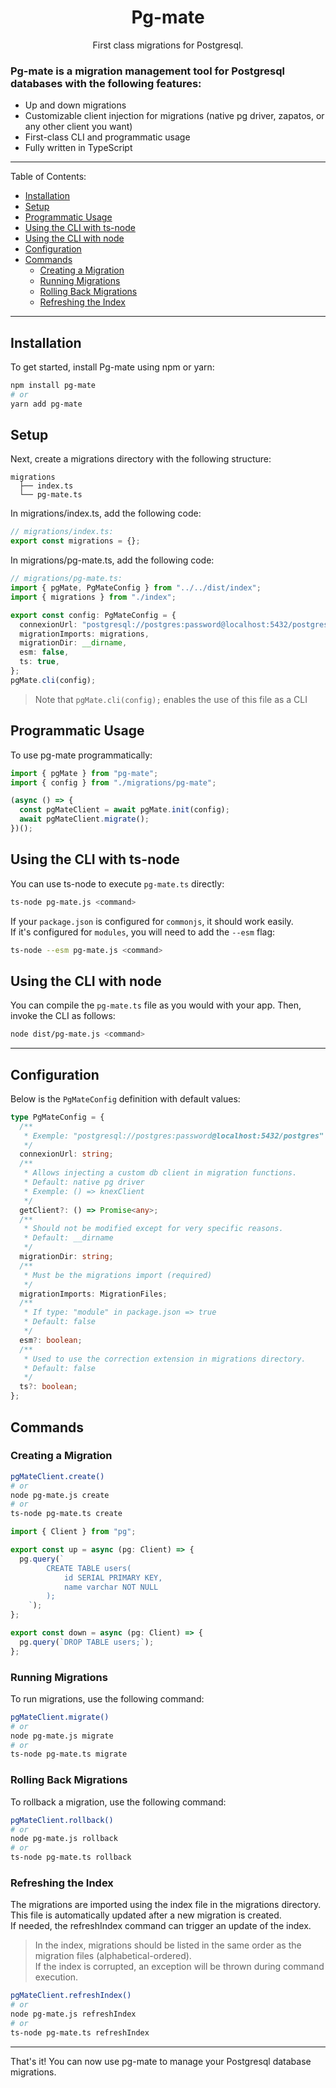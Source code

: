 <h1 align="center">Pg-mate</h1>
<p align="center">First class migrations for Postgresql.</p>

### Pg-mate is a migration management tool for Postgresql databases with the following features:

- Up and down migrations
- Customizable client injection for migrations (native pg driver, zapatos, or any other client you want)
- First-class CLI and programmatic usage
- Fully written in TypeScript

---

Table of Contents:

- [Installation](#installation)
- [Setup](#setup)
- [Programmatic Usage](#programmatic-usage)
- [Using the CLI with ts-node](#using-the-cli-with-ts-node)
- [Using the CLI with node](#using-the-cli-with-node)
- [Configuration](#configuration)
- [Commands](#commands)
  - [Creating a Migration](#creating-a-migration)
  - [Running Migrations](#running-migrations)
  - [Rolling Back Migrations](#rolling-back-migrations)
  - [Refreshing the Index](#refreshing-the-index)

---

## Installation

To get started, install Pg-mate using npm or yarn:

```sh
npm install pg-mate
# or
yarn add pg-mate
```

## Setup

Next, create a migrations directory with the following structure:

```
migrations
  ├── index.ts
  └── pg-mate.ts
```

In migrations/index.ts, add the following code:

```typescript
// migrations/index.ts:
export const migrations = {};
```

In migrations/pg-mate.ts, add the following code:

```typescript
// migrations/pg-mate.ts:
import { pgMate, PgMateConfig } from "../../dist/index";
import { migrations } from "./index";

export const config: PgMateConfig = {
  connexionUrl: "postgresql://postgres:password@localhost:5432/postgres",
  migrationImports: migrations,
  migrationDir: __dirname,
  esm: false,
  ts: true,
};
pgMate.cli(config);
```

> Note that `pgMate.cli(config);` enables the use of this file as a CLI

## Programmatic Usage

To use pg-mate programmatically:

```typescript
import { pgMate } from "pg-mate";
import { config } from "./migrations/pg-mate";

(async () => {
  const pgMateClient = await pgMate.init(config);
  await pgMateClient.migrate();
})();
```

## Using the CLI with ts-node

You can use ts-node to execute `pg-mate.ts` directly:

```sh
ts-node pg-mate.js <command>
```

If your `package.json` is configured for `commonjs`, it should work easily.  
If it's configured for `modules`, you will need to add the `--esm` flag:

```sh
ts-node --esm pg-mate.js <command>
```

## Using the CLI with node

You can compile the `pg-mate.ts` file as you would with your app. Then, invoke the CLI as follows:

```sh
node dist/pg-mate.js <command>
```

---

## Configuration

Below is the `PgMateConfig` definition with default values:

```typescript
type PgMateConfig = {
  /**
   * Exemple: "postgresql://postgres:password@localhost:5432/postgres"
   */
  connexionUrl: string;
  /**
   * Allows injecting a custom db client in migration functions.
   * Default: native pg driver
   * Exemple: () => knexClient
   */
  getClient?: () => Promise<any>;
  /**
   * Should not be modified except for very specific reasons.
   * Default: __dirname
   */
  migrationDir: string;
  /**
   * Must be the migrations import (required)
   */
  migrationImports: MigrationFiles;
  /**
   * If type: "module" in package.json => true
   * Default: false
   */
  esm?: boolean;
  /**
   * Used to use the correction extension in migrations directory.
   * Default: false
   */
  ts?: boolean;
};
```

## Commands

### Creating a Migration

```sh
pgMateClient.create()
# or
node pg-mate.js create
# or
ts-node pg-mate.ts create
```

```typescript
import { Client } from "pg";

export const up = async (pg: Client) => {
  pg.query(`
        CREATE TABLE users(
            id SERIAL PRIMARY KEY,
            name varchar NOT NULL
        );
    `);
};

export const down = async (pg: Client) => {
  pg.query(`DROP TABLE users;`);
};
```

### Running Migrations

To run migrations, use the following command:

```sh
pgMateClient.migrate()
# or
node pg-mate.js migrate
# or
ts-node pg-mate.ts migrate
```

### Rolling Back Migrations

To rollback a migration, use the following command:

```sh
pgMateClient.rollback()
# or
node pg-mate.js rollback
# or
ts-node pg-mate.ts rollback
```

### Refreshing the Index

The migrations are imported using the index file in the migrations directory. This file is automatically updated after a new migration is created.  
If needed, the refreshIndex command can trigger an update of the index.

> In the index, migrations should be listed in the same order as the migration files (alphabetical-ordered).  
> If the index is corrupted, an exception will be thrown during command execution.

```sh
pgMateClient.refreshIndex()
# or
node pg-mate.js refreshIndex
# or
ts-node pg-mate.ts refreshIndex
```

---

That's it! You can now use pg-mate to manage your Postgresql database migrations.
